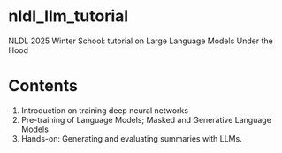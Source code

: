 # nldl_llm_tutorial
NLDL 2025 Winter School: tutorial on Large Language Models Under the Hood

# Contents

1. Introduction on training deep neural networks
2. Pre-training of Language Models; Masked and Generative Language Models
3. Hands-on: Generating and evaluating summaries with LLMs.
